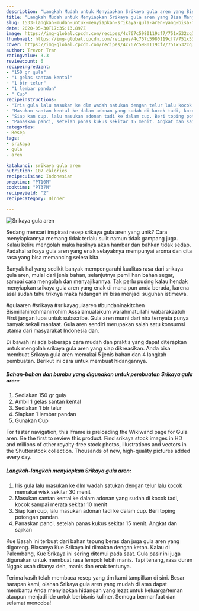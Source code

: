 ```yaml
---
description: "Langkah Mudah untuk Menyiapkan Srikaya gula aren yang Bisa Manjain Lidah"
title: "Langkah Mudah untuk Menyiapkan Srikaya gula aren yang Bisa Manjain Lidah"
slug: 1533-langkah-mudah-untuk-menyiapkan-srikaya-gula-aren-yang-bisa-manjain-lidah
date: 2020-05-30T17:35:13.897Z
image: https://img-global.cpcdn.com/recipes/4c767c5980119cf7/751x532cq70/srikaya-gula-aren-foto-resep-utama.jpg
thumbnail: https://img-global.cpcdn.com/recipes/4c767c5980119cf7/751x532cq70/srikaya-gula-aren-foto-resep-utama.jpg
cover: https://img-global.cpcdn.com/recipes/4c767c5980119cf7/751x532cq70/srikaya-gula-aren-foto-resep-utama.jpg
author: Trevor Tran
ratingvalue: 3.3
reviewcount: 6
recipeingredient:
- "150 gr gula"
- "1 gelas santan kental"
- "1 btr telur"
- "1 lembar pandan"
- " Cup"
recipeinstructions:
- "Iris gula lalu masukan ke dlm wadah satukan dengan telur lalu kocok memakai wisk sekitar 30 menit"
- "Masukan santan kental ke dalam adonan yang sudah di kocok tadi, kocok sampai merata sekitar 10 menit"
- "Siap kan cup, lalu masukan adonan tadi ke dalam cup. Beri toping potongan pandan."
- "Panaskan panci, setelah panas kukus sekitar 15 menit. Angkat dan sajikan"
categories:
- Resep
tags:
- srikaya
- gula
- aren

katakunci: srikaya gula aren 
nutrition: 107 calories
recipecuisine: Indonesian
preptime: "PT10M"
cooktime: "PT37M"
recipeyield: "2"
recipecategory: Dinner

---
```



![Srikaya gula aren](https://img-global.cpcdn.com/recipes/4c767c5980119cf7/751x532cq70/srikaya-gula-aren-foto-resep-utama.jpg)

Sedang mencari inspirasi resep srikaya gula aren yang unik? Cara menyiapkannya memang tidak terlalu sulit namun tidak gampang juga. Kalau keliru mengolah maka hasilnya akan hambar dan bahkan tidak sedap. Padahal srikaya gula aren yang enak selayaknya mempunyai aroma dan cita rasa yang bisa memancing selera kita.

Banyak hal yang sedikit banyak mempengaruhi kualitas rasa dari srikaya gula aren, mulai dari jenis bahan, selanjutnya pemilihan bahan segar, sampai cara mengolah dan menyajikannya. Tak perlu pusing kalau hendak menyiapkan srikaya gula aren yang enak di mana pun anda berada, karena asal sudah tahu triknya maka hidangan ini bisa menjadi suguhan istimewa.

#gulaaren #srikaya #srikayagulaaren #bundaninakitchen Bismillahirrohmanirrohim Assalamualaikum warahmatullahi wabarakaatuh First jangan lupa untuk subscribe. Gula aren murni dari nira ternyata punya banyak sekali manfaat. Gula aren sendiri merupakan salah satu konsumsi utama dari masyarakat Indonesia dan.


Di bawah ini ada beberapa cara mudah dan praktis yang dapat diterapkan untuk mengolah srikaya gula aren yang siap dikreasikan. Anda bisa membuat Srikaya gula aren memakai 5 jenis bahan dan 4 langkah pembuatan. Berikut ini cara untuk membuat hidangannya.

<!--inarticleads1-->

##### Bahan-bahan dan bumbu yang digunakan untuk pembuatan Srikaya gula aren:

1. Sediakan 150 gr gula
1. Ambil 1 gelas santan kental
1. Sediakan 1 btr telur
1. Siapkan 1 lembar pandan
1. Gunakan  Cup


For faster navigation, this Iframe is preloading the Wikiwand page for Gula aren. Be the first to review this product. Find srikaya stock images in HD and millions of other royalty-free stock photos, illustrations and vectors in the Shutterstock collection. Thousands of new, high-quality pictures added every day. 

<!--inarticleads2-->

##### Langkah-langkah menyiapkan Srikaya gula aren:

1. Iris gula lalu masukan ke dlm wadah satukan dengan telur lalu kocok memakai wisk sekitar 30 menit
1. Masukan santan kental ke dalam adonan yang sudah di kocok tadi, kocok sampai merata sekitar 10 menit
1. Siap kan cup, lalu masukan adonan tadi ke dalam cup. Beri toping potongan pandan.
1. Panaskan panci, setelah panas kukus sekitar 15 menit. Angkat dan sajikan


Kue Basah ini terbuat dari bahan tepung beras dan juga gula aren yang digoreng. Biasanya Kue Srikaya ini dimakan dengan ketan. Kalau di Palembang, Kue Srikaya ini sering ditemui pada saat. Gula pasir ini juga digunakan untuk membuat rasa lempok lebih manis. Tapi tenang, rasa duren Nggak usah ditanya deh, manis dan enak tentunya. 

Terima kasih telah membaca resep yang tim kami tampilkan di sini. Besar harapan kami, olahan Srikaya gula aren yang mudah di atas dapat membantu Anda menyiapkan hidangan yang lezat untuk keluarga/teman ataupun menjadi ide untuk berbisnis kuliner. Semoga bermanfaat dan selamat mencoba!

